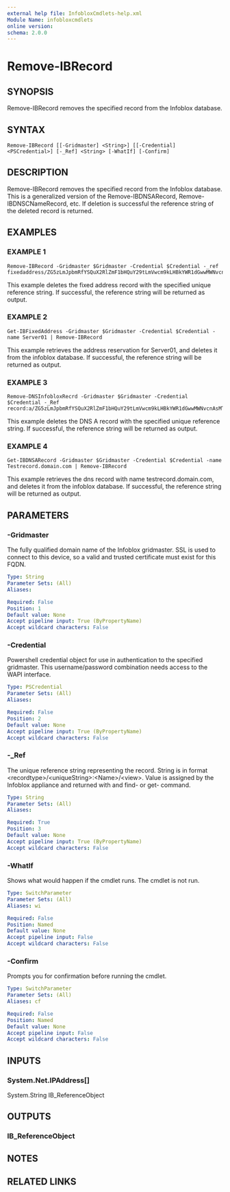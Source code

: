 ```yaml
---
external help file: InfobloxCmdlets-help.xml
Module Name: infobloxcmdlets
online version: 
schema: 2.0.0
---
```


# Remove-IBRecord

## SYNOPSIS
Remove-IBRecord removes the specified record from the Infoblox database.

## SYNTAX

```
Remove-IBRecord [[-Gridmaster] <String>] [[-Credential] <PSCredential>] [-_Ref] <String> [-WhatIf] [-Confirm]
```

## DESCRIPTION
Remove-IBRecord removes the specified record from the Infoblox database. 
This is a generalized version of the Remove-IBDNSARecord, Remove-IBDNSCNameRecord, etc. 
If deletion is successful the reference string of the deleted record is returned.

## EXAMPLES

###  EXAMPLE 1 
```
Remove-IBRecord -Gridmaster $Gridmaster -Credential $Credential -_ref fixedaddress/ZG5zLmJpbmRfYSQuX2RlZmF1bHQuY29tLmVwcm9kLHBkYWR1dGwwMWNvcnAsMTAuOTYuMTA1LjE5MQ:192.168.1.1/default
```

This example deletes the fixed address record with the specified unique reference string. 
If successful, the reference string will be returned as output.

###  EXAMPLE 2 
```
Get-IBFixedAddress -Gridmaster $Gridmaster -Credential $Credential -name Server01 | Remove-IBRecord
```

This example retrieves the address reservation for Server01, and deletes it from the infoblox database. 
If successful, the reference string will be returned as output.

###  EXAMPLE 3 
```
Remove-DNSInfobloxRecrd -Gridmaster $Gridmaster -Credential $Credential -_Ref record:a/ZG5zLmJpbmRfYSQuX2RlZmF1bHQuY29tLmVwcm9kLHBkYWR1dGwwMWNvcnAsMTAuOTYuMTA1LjE5MQ:testrecord.domain.com/default
```

This example deletes the DNS A record with the specified unique reference string. 
If successful, the reference string will be returned as output.

###  EXAMPLE 4 
```
Get-IBDNSARecord -Gridmaster $Gridmaster -Credential $Credential -name Testrecord.domain.com | Remove-IBRecord
```

This example retrieves the dns record with name testrecord.domain.com, and deletes it from the infoblox database. 
If successful, the reference string will be returned as output.

## PARAMETERS

### -Gridmaster
The fully qualified domain name of the Infoblox gridmaster. 
SSL is used to connect to this device, so a valid and trusted certificate must exist for this FQDN.

```yaml
Type: String
Parameter Sets: (All)
Aliases: 

Required: False
Position: 1
Default value: None
Accept pipeline input: True (ByPropertyName)
Accept wildcard characters: False
```

### -Credential
Powershell credential object for use in authentication to the specified gridmaster. 
This username/password combination needs access to the WAPI interface.

```yaml
Type: PSCredential
Parameter Sets: (All)
Aliases: 

Required: False
Position: 2
Default value: None
Accept pipeline input: True (ByPropertyName)
Accept wildcard characters: False
```

### -_Ref
The unique reference string representing the record. 
String is in format \<recordtype\>/\<uniqueString\>:\<Name\>/\<view\>. 
Value is assigned by the Infoblox appliance and returned with and find- or get- command.

```yaml
Type: String
Parameter Sets: (All)
Aliases: 

Required: True
Position: 3
Default value: None
Accept pipeline input: True (ByPropertyName)
Accept wildcard characters: False
```

### -WhatIf
Shows what would happen if the cmdlet runs.
The cmdlet is not run.

```yaml
Type: SwitchParameter
Parameter Sets: (All)
Aliases: wi

Required: False
Position: Named
Default value: None
Accept pipeline input: False
Accept wildcard characters: False
```

### -Confirm
Prompts you for confirmation before running the cmdlet.

```yaml
Type: SwitchParameter
Parameter Sets: (All)
Aliases: cf

Required: False
Position: Named
Default value: None
Accept pipeline input: False
Accept wildcard characters: False
```

## INPUTS

### System.Net.IPAddress[]
System.String
IB_ReferenceObject

## OUTPUTS

### IB_ReferenceObject

## NOTES

## RELATED LINKS

